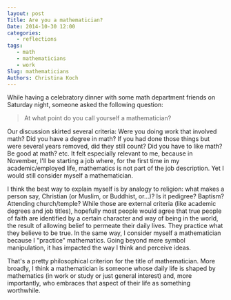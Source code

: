 ```yaml
---
layout: post
Title: Are you a mathematician?
Date: 2014-10-30 12:00
categories: 
   - reflections
tags: 
   - math
   - mathematicians
   - work
Slug: mathematicians
Authors: Christina Koch
---
```


While having a celebratory dinner with some math department friends on Saturday night, someone asked the following question: 

> At what point do you call yourself a mathematician?  

Our discussion skirted several criteria: Were you doing work that involved math?  Did you have a degree in math?  If you had done those things but were several years removed, did they still count?  Did you have to like math?  Be good at math?  etc.  It felt especially relevant to me, because in November, I'll be starting a job where, for the first time in my academic/employed life, mathematics is not part of the job description.  Yet I would still consider myself a mathematician.  

I think the best way to explain myself is by analogy to religion: what makes a person say, Christian (or Muslim, or Buddhist, or...)?  Is it pedigree?  Baptism?  Attending church/temple?  While those are external criteria (like academic degrees and job titles), hopefully most people would agree that true people of faith are identified by a certain character and way of being in the world, the result of allowing belief to permeate their daily lives.  They practice what they believe to be true.  In the same way, I consider myself a mathematician because I "practice" mathematics.  Going beyond mere symbol manipulation, it has impacted the way I think and perceive ideas.  

That's a pretty philosophical criterion for the title of mathematician.  More broadly, I think a mathematician is someone whose daily life is shaped by mathematics (in work or study or just general interest) and, more importantly, who embraces that aspect of their life as something worthwhile.  